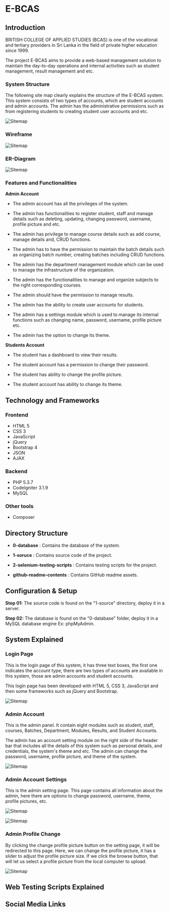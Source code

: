 # E-BCAS

## Introduction

BRITISH COLLEGE OF APPLIED STUDIES (BCAS) is one of the vocational and tertiary providers in Sri Lanka in the field of private higher education since 1999.

The project E-BCAS aims to provide a web-based management solution to maintain the day-to-day operations and internal activities such as student management, result management and etc.

### System Structure

The following site map clearly explains the structure of the E-BCAS system. This system consists of two types of accounts, which are student accounts and admin accounts. The admin has the administrative permissions such as from registering students to creating student user accounts and etc.

![Sitemap](github-readme-contents/sitemap.jpg)


### Wireframe

![Sitemap](github-readme-contents/wireframe.png)


### ER-Diagram

![Sitemap](github-readme-contents/er-diagram.jpg)


### Features and Functionalities

**Admin Account**

- The admin account has all the privileges of the system.

- The admin has functionalities to register student, staff and manage details such as deleting, updating, changing password, username, profile picture and etc.

- The admin has privilege to manage course details such as add course, manage details and, CRUD functions.

- The admin has to have the permission to maintain the batch details such as organizing batch number, creating batches including CRUD functions.

- The admin has the department management module which can be used to manage the infrastructure of the organization.

- The admin has the functionalities to manage and organize subjects to the right corresponding courses.

- The admin should have the permission to manage results.

- The admin has the ability to create user accounts for students.

- The admin has a settings module which is used to manage its internal functions such as changing name, password, username, profile picture etc.

- The admin has the option to change its theme.


**Students Account**

- The student has a dashboard to view their results.

- The student account has a permission to change their password.

- The student has ability to change the profile picture.

- The student account has ability to change its theme.

## Technology and Frameworks

### Frontend

- HTML 5
- CSS 3
- JavaScript
- jQuery
- Bootstrap 4
- JSON
- AJAX

### Backend

- PHP 5.3.7
- CodeIgniter 3.1.9
- MySQL


### Other tools

- Composer


## Directory Structure

- **0-database** : Contains the database of the system.
- **1-soruce**   : Contains source code of the project.
- **2-selenium-testing-scripts**   : Contains testing scripts for the project.

- **github-readme-contents**   : Contains GitHub readme assets.


## Configuration & Setup

**Step 01:** The source code is found on the "1-source" directory, deploy it in a server.

**Step 02:** The database is found on the "0-database" folder, deploy it in a MySQL database engine Ex: phpMyAdmin.

## System Explained

### Login Page

This is the login page of this system, it has three text boxes, the first one indicates the account type, there are two types of accounts are available in this system, those are admin accounts and student accounts.

This login page has been developed with HTML 5, CSS 3, JavaScript and then some frameworks such as jQuery and Bootstrap.   


![Sitemap](github-readme-contents/login-page.png)


### Admin Account

This is the admin panel. It contain eight modules such as student, staff, courses, Batches, Department, Modules, Results, and Student Accounts.

The admin has an account setting module on the right side of the header bar that includes all the details of this system such as personal details, and credentials, the system's theme and etc. The admin can change the password, username, profile picture, and theme of the system.

![Sitemap](github-readme-contents/admin-account.png)

### Admin Account Settings

This is the admin setting page. This page contains all information about the admin, here there are options to change password, username, theme, profile pictures, etc.

![Sitemap](github-readme-contents/account-settings.jpg)

![Sitemap](github-readme-contents/setting-overview-page.jpg)

### Admin Profile Change

By clicking the change profile picture button on the setting page, it will be redirected to this page. Here, we can change the profile picture, it has a slider to adjust the profile picture size. If we click the browse button, that will let us select a profile picture from the local computer to upload.

![Sitemap](github-readme-contents/profile-change-admin.png)


## Web Testing Scripts Explained

## Social Media Links
